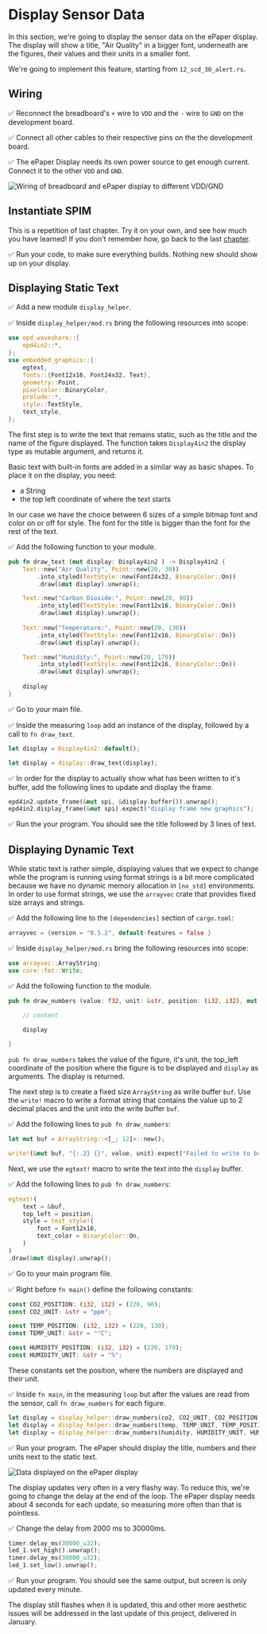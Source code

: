# Display Sensor Data

In this section, we're going to display the sensor data on the ePaper display. The display will show a title, "Air Quality" in a bigger font, underneath are the figures, their values and their units in a smaller font.

 We're going to implement this feature, starting from `12_scd_30_alert.rs`.

## Wiring

✅ Reconnect the breadboard's `+` wire to `VDD` and the `-` wire to `GND` on the development board.  

✅ Connect all other cables to their respective pins on the the development board.

✅ The ePaper Display needs its own power source to get enough current. Connect it to the other `VDD` and `GND`. 

![Wiring of breadboard and ePaper display to different VDD/GND](../img/knurling-bb-and-display.png)

## Instantiate SPIM

This is a repetition of last chapter. 
Try it on your own, and see how much you have learned! If you don't remember how, go back to the last [chapter].

✅ Run your code, to make sure everything builds. Nothing new should show up on your display.


[chapter]: https://knurling-books.ferrous-systems.com/sessions/epaper_display.html#instantiate-spim

## Displaying Static Text 

✅ Add a new module `display_helper`.

✅ Inside `display_helper/mod.rs` bring the following resources into scope:

```rust
use epd_waveshare::{
    epd4in2::*,
};
use embedded_graphics::{
    egtext, 
    fonts::{Font12x16, Font24x32, Text},
    geometry::Point,
    pixelcolor::BinaryColor,
    prelude::*,
    style::TextStyle,
    text_style, 
};
```

The first step is to write the text that remains static, such as the title and the name of the figure displayed. The function takes `Display4in2` the display type as mutable argument, and returns it. 

Basic text with built-in fonts are added in a similar way as basic shapes. To place it on the display, you need:
- a String
- the top left coordinate of where the text starts

 In our case we have the choice between 6 sizes of a simple bitmap font and color on or off for style. The font for the title is bigger than the font for the rest of the text.

✅ Add the following function to your module. 

```rust
pub fn draw_text (mut display: Display4in2 ) -> Display4in2 {
    Text::new("Air Quality", Point::new(20, 30))
        .into_styled(TextStyle::new(Font24x32, BinaryColor::On))
        .draw(&mut display).unwrap();

    Text::new("Carbon Dioxide:", Point::new(20, 90))
        .into_styled(TextStyle::new(Font12x16, BinaryColor::On))
        .draw(&mut display).unwrap();
    
    Text::new("Temperature:", Point::new(20, 130))
        .into_styled(TextStyle::new(Font12x16, BinaryColor::On))
        .draw(&mut display).unwrap();

    Text::new("Humidity:", Point::new(20, 170))
        .into_styled(TextStyle::new(Font12x16, BinaryColor::On))
        .draw(&mut display).unwrap();
    
    display
}
```

✅ Go to your main file. 

✅ Inside the measuring `loop` add an instance of the display, followed by a call to `fn draw_text`.

```rust
let display = Display4in2::default();

let display = display::draw_text(display);
```

✅ In order for the display to actually show what has been written to it's buffer, add the following lines to update and display the frame.

```rust
epd4in2.update_frame(&mut spi, &display.buffer()).unwrap();
epd4in2.display_frame(&mut spi).expect("display frame new graphics"); 
```
✅ Run the your program. You should see the title followed by 3 lines of text. 

## Displaying Dynamic Text

While static text is rather simple, displaying values that we expect to change while the program is running using format strings is a bit more complicated because we have no dynamic memory allocation in `[no_std]` environments. In order to use format strings, we use the `arrayvec` crate that provides fixed size arrays and strings.

✅ Add the following line to the `[dependencies]` section of `cargo.toml`:

```rust
arrayvec = {version = "0.5.2", default-features = false }
```


✅ Inside `display_helper/mod.rs` bring the following resources into scope:

```rust
use arrayvec::ArrayString;
use core::fmt::Write;
```

✅ Add the following function to the module.

```rust
pub fn draw_numbers (value: f32, unit: &str, position: (i32, i32), mut display: Display4in2 ) -> Display4in2 {
    
    // content

    display

}
```

`pub fn draw_numbers` takes the value of the figure, it's unit, the top_left coordinate of the position where the figure is to be displayed and `display` as arguments. The display is returned.

The next step is to create a fixed size `ArrayString` as write buffer `buf`. Use the `write!` macro to write a format string that contains the value up to 2 decimal places and the unit into the write buffer `buf`. 

✅ Add the following lines to `pub fn draw_numbers`:

```rust
let mut buf = ArrayString::<[_; 12]>::new();

write!(&mut buf, "{:.2} {}", value, unit).expect("Failed to write to buffer");
```

Next, we use the `egtext!` macro to write the text into the `display` buffer.

✅ Add the following lines to `pub fn draw_numbers`:

```rust    
egtext!(
    text = &buf,
    top_left = position,
    style = text_style!(
        font = Font12x16,
        text_color = BinaryColor::On,
    )
)
.draw(&mut display).unwrap();
```

✅ Go to your main program file. 

✅ Right before `fn main()` define the following constants:

```rust
const CO2_POSITION: (i32, i32) = (220, 90);
const CO2_UNIT: &str = "ppm";

const TEMP_POSITION: (i32, i32) = (220, 130);
const TEMP_UNIT: &str = "°C";

const HUMIDITY_POSITION: (i32, i32) = (220, 170);
const HUMIDITY_UNIT: &str = "%";
```

These constants set the position, where the numbers are displayed and their unit. 

✅ Inside `fn main`, in the measuring `loop` but after the values are read from the sensor, call `fn draw_numbers` for each figure. 

```rust
let display = display_helper::draw_numbers(co2, CO2_UNIT, CO2_POSITION, display);
let display = display_helper::draw_numbers(temp, TEMP_UNIT, TEMP_POSITION, display);
let display = display_helper::draw_numbers(humidity, HUMIDITY_UNIT, HUMIDITY_POSITION, display);
```
✅ Run your program. The ePaper should display the title, numbers and their units next to the static text. 

![Data displayed on the ePaper display](../img/ePaper_display.jpg)

The display updates very often in a very flashy way. To reduce this, we're going to change the delay at the end of the loop. The ePaper display needs about 4 seconds for each update, so measuring more often than that is pointless.

✅ Change the delay from 2000 ms to 30000ms.

```rust
timer.delay_ms(30000_u32);
led_1.set_high().unwrap();
timer.delay_ms(30000_u32);
led_1.set_low().unwrap();
```

✅ Run your program. You should see the same output, but screen is only updated every minute. 

The display still flashes when it is updated, this and other more aesthetic issues will be addressed in the last update of this project, delivered in January. 
